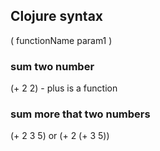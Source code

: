 ## Clojure syntax

( functionName param1 )

### sum two number

(+ 2 2) - plus is a function

### sum more that two numbers

(+ 2 3 5) or (+ 2 (+ 3 5))

###
